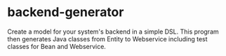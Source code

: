 backend-generator
=================

 Create a model for your system's backend in a simple DSL. This program then generates Java classes from Entity to Webservice including test classes for Bean and Webservice.
